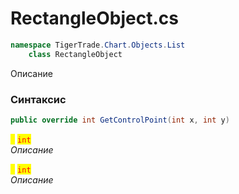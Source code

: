 
# RectangleObject.cs
```csharp
namespace TigerTrade.Chart.Objects.List  
    class RectangleObject
```

Описание

### Синтаксис
```csharp
public override int GetControlPoint(int x, int y)
```

<mark style="color:yellow;">**`x`**</mark> <mark style="color:red;">`int`</mark>  
 *Описание*  
  
<mark style="color:yellow;">**`y`**</mark> <mark style="color:red;">`int`</mark>  
 *Описание*  
  

                    
                    